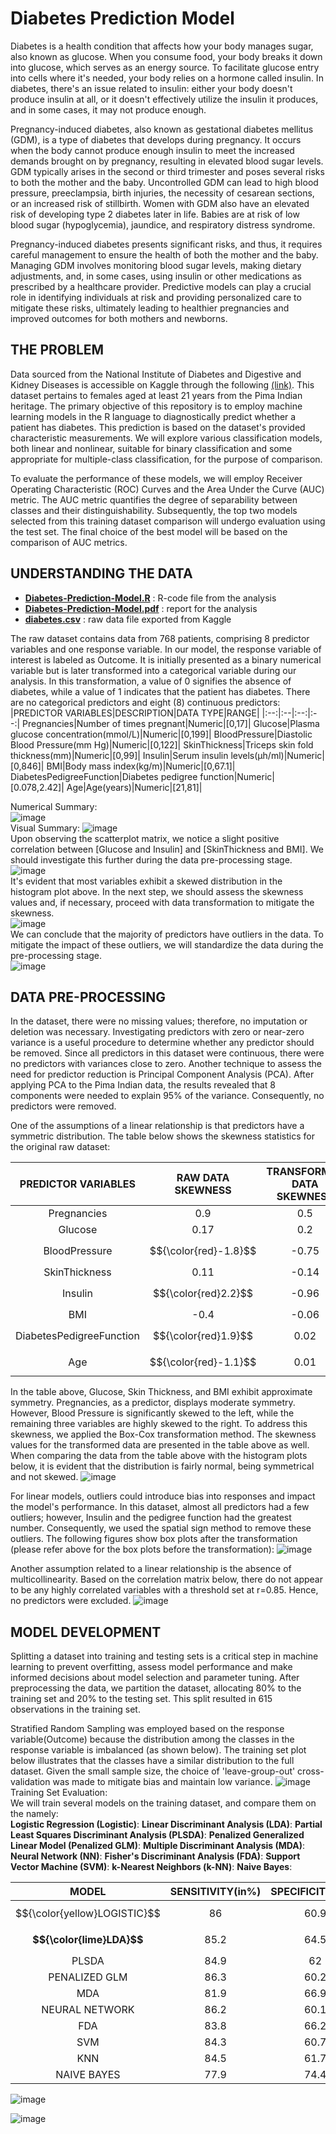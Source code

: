 # Diabetes Prediction Model
<!--DEFINE DIABETES-->
Diabetes is a health condition that affects how your body manages sugar, also known as glucose. When you consume food, your body breaks it down into glucose, which serves as an energy source. To facilitate glucose entry into cells where it's needed, your body relies on a hormone called insulin. In diabetes, there's an issue related to insulin: either your body doesn't produce insulin at all, or it doesn't effectively utilize the insulin it produces, and in some cases, it may not produce enough.
<!--DEFINE GDM-->
Pregnancy-induced diabetes, also known as gestational diabetes mellitus (GDM), is a type of diabetes that develops during pregnancy. It occurs when the body cannot produce enough insulin to meet the increased demands brought on by pregnancy, resulting in elevated blood sugar levels. GDM typically arises in the second or third trimester and poses several risks to both the mother and the baby. Uncontrolled GDM can lead to high blood pressure, preeclampsia, birth injuries, the necessity of cesarean sections, or an increased risk of stillbirth. Women with GDM also have an elevated risk of developing type 2 diabetes later in life. Babies are at risk of low blood sugar (hypoglycemia), jaundice, and respiratory distress syndrome.
<!--WHY PREDICTIVE MODELS-->
Pregnancy-induced diabetes presents significant risks, and thus, it requires careful management to ensure the health of both the mother and the baby. Managing GDM involves monitoring blood sugar levels, making dietary adjustments, and, in some cases, using insulin or other medications as prescribed by a healthcare provider. Predictive models can play a crucial role in identifying individuals at risk and providing personalized care to mitigate these risks, ultimately leading to healthier pregnancies and improved outcomes for both mothers and newborns.


## THE PROBLEM
<!--OBJECTIVE-->
Data sourced from the National Institute of Diabetes and Digestive and Kidney Diseases is accessible on Kaggle through the following [(link)](https://www.kaggle.com/datasets/uciml/pima-indians-diabetes-database "Kaggle Link to the Dataset"). This dataset pertains to females aged at least 21 years from the Pima Indian heritage. The primary objective of this repository is to employ machine learning models in the R language to diagnostically predict whether a patient has diabetes. This prediction is based on the dataset's provided characteristic measurements. We will explore various classification models, both linear and nonlinear, suitable for binary classification and some appropriate for multiple-class classification, for the purpose of comparison.
<!--EVALUATION CRITERIA-->
To evaluate the performance of these models, we will employ Receiver Operating Characteristic (ROC) Curves and the Area Under the Curve (AUC) metric. The AUC metric quantifies the degree of separability between classes and their distinguishability. Subsequently, the top two models selected from this training dataset comparison will undergo evaluation using the test set. The final choice of the best model will be based on the comparison of AUC metrics.


## UNDERSTANDING THE DATA
<!--FILES IN THE REPOSITORY-->
- **[Diabetes-Prediction-Model.R](https://github.com/anil023/R_Diabetes-Prediction-Model/blob/fd39aeecc75a8d1fda166d1b0c648c6e55619c49/Diabetes-Prediction-Model.R "Link to the File")** : R-code file from the analysis
- **[Diabetes-Prediction-Model.pdf](https://github.com/anil023/R_Diabetes-Prediction-Model/blob/fd39aeecc75a8d1fda166d1b0c648c6e55619c49/Diabetes-Prediction-Model.pdf "Link to the File")** : report for the analysis
- **[diabetes.csv](https://github.com/anil023/R_Diabetes-Prediction-Model/blob/fd39aeecc75a8d1fda166d1b0c648c6e55619c49/diabetes.csv "Link to the File")** : raw data file exported from Kaggle
<!--DATA TYPES-->
The raw dataset contains data from 768 patients, comprising 8 predictor variables and one response variable. In our model, the response variable of interest is labeled as Outcome. It is initially presented as a binary numerical variable but is later transformed into a categorical variable during our analysis. In this transformation, a value of 0 signifies the absence of diabetes, while a value of 1 indicates that the patient has diabetes. There are no categorical predictors and eight (8) continuous predictors: 
|PREDICTOR VARIABLES|DESCRIPTION|DATA TYPE|RANGE|
|:--:|:--|:--:|:--:|
Pregnancies|Number of times pregnant|Numeric|[0,17]|
Glucose|Plasma glucose concentration(mmol/L)|Numeric|[0,199]|
BloodPressure|Diastolic Blood Pressure(mm Hg)|Numeric|[0,122]|
SkinThickness|Triceps skin fold thickness(mm)|Numeric|[0,99]|
Insulin|Serum insulin levels(µh/ml)|Numeric|[0,846]|
BMI|Body mass index(kg/m)|Numeric|[0,67.1]|
DiabetesPedigreeFunction|Diabetes pedigree function|Numeric|[0.078,2.42]|
Age|Age(years)|Numeric|[21,81]|
<!--DATA DISTRIBUTION-->
Numerical Summary:  
![image](https://github.com/anil023/R_Diabetes-Prediction-Model/assets/19195341/d9772cc5-99a6-48de-9d1f-87f18a46380b "Numerical Summary of all Variables")  
Visual Summary:
![image](https://github.com/anil023/R_Diabetes-Prediction-Model/assets/19195341/de8a5227-185f-42d8-be2d-be310a3eedf9 "Scatter-Plot Matrix")  
Upon observing the scatterplot matrix, we notice a slight positive correlation between [Glucose and Insulin] and [SkinThickness and BMI]. We should investigate this further during the data pre-processing stage.  
![image](https://github.com/anil023/R_Diabetes-Prediction-Model/assets/19195341/2d94504d-b05b-4e85-acf5-56ab10a617a2 "Histogram of Predictors")  
It's evident that most variables exhibit a skewed distribution in the histogram plot above. In the next step, we should assess the skewness values and, if necessary, proceed with data transformation to mitigate the skewness.  
![image](https://github.com/anil023/R_Diabetes-Prediction-Model/assets/19195341/2164886c-cd16-40be-8d00-54f4bdad3226 "BoxPlot of Predictors")  
We can conclude that the majority of predictors have outliers in the data. To mitigate the impact of these outliers, we will standardize the data during the pre-processing stage.  
![image](https://github.com/anil023/R_Diabetes-Prediction-Model/assets/19195341/87bb5d28-23bf-4360-9c29-1de6e4330662 "Response Variable: Class Distributions")  


## DATA PRE-PROCESSING
<!--MISSING VALUES/PREDICTOR REDUCTION-->
In the dataset, there were no missing values; therefore, no imputation or deletion was necessary. Investigating predictors with zero or near-zero variance is a useful procedure to determine whether any predictor should be removed. Since all predictors in this dataset were continuous, there were no predictors with variances close to zero. Another technique to assess the need for predictor reduction is Principal Component Analysis (PCA). After applying PCA to the Pima Indian data, the results revealed that 8 components were needed to explain 95% of the variance. Consequently, no predictors were removed.
<!--SKEWNESS-->
One of the assumptions of a linear relationship is that predictors have a symmetric distribution. The table below shows the skewness statistics for the original raw dataset:
<!--
|PREDICTOR VARIABLES|RAW DATA SKEWNESS|
|:--:|:--:|
Pregnancies|0.9|
Glucose|0.17|
BloodPressure|$${\color{red}-1.8}$$|
SkinThickness|0.11|
Insulin|$${\color{red}2.2}$$|
BMI|-0.4|
DiabetesPedigreeFunction|$${\color{red}1.9}$$|
Age|$${\color{red}-1.1}$$|
-->  
|PREDICTOR VARIABLES|RAW DATA SKEWNESS|TRANSFORMED DATA SKEWNESS|
|:--:|:--:|:--:|
Pregnancies|0.9|0.5|
Glucose|0.17|0.2|
BloodPressure|$${\color{red}-1.8}$$|-0.75|
SkinThickness|0.11|-0.14|
Insulin|$${\color{red}2.2}$$|-0.96|
BMI|-0.4|-0.06|
DiabetesPedigreeFunction|$${\color{red}1.9}$$|0.02|
Age|$${\color{red}-1.1}$$|0.01|
<!--SKEWNESS-CORRECTION-->
In the table above, Glucose, Skin Thickness, and BMI exhibit approximate symmetry. Pregnancies, as a predictor, displays moderate symmetry. However, Blood Pressure is significantly skewed to the left, while the remaining three variables are highly skewed to the right. To address this skewness, we applied the Box-Cox transformation method. The skewness values for the transformed data are presented in the table above as well. When comparing the data from the table above with the histogram plots below, it is evident that the distribution is fairly normal, being symmetrical and not skewed.
![image](https://github.com/anil023/R_Diabetes-Prediction-Model/assets/19195341/0b1de3f8-3beb-439e-bbc3-0915d18ad3db "Histogram: After Box Cox Transformation")  
<!--OUTLIERS-->
For linear models, outliers could introduce bias into responses and impact the model's performance. In this dataset, almost all predictors had a few outliers; however, Insulin and the pedigree function had the greatest number. Consequently, we used the spatial sign method to remove these outliers. The following figures show box plots after the transformation (please refer above for the box plots before the transformation):
![image](https://github.com/anil023/R_Diabetes-Prediction-Model/assets/19195341/a27612e2-d566-4ee9-b310-28790eec0711 "BoxPlot: After Transformation")
<!--CORRELATION-->
Another assumption related to a linear relationship is the absence of multicollinearity. Based on the correlation matrix below, there do not appear to be any highly correlated variables with a threshold set at r=0.85. Hence, no predictors were excluded.
![image](https://github.com/anil023/R_Diabetes-Prediction-Model/assets/19195341/1f8b046b-f4aa-48b7-8392-c8b9d8e6bf8c "Correlation Plot")


<!--
## EDA
      SUMMARIZE
      BETTER UNDERSTANDING OF THE DATA
      UNCOVER RELATIONSHIPS BETWEEN VARIABLES
      EXTRACT VARIABLES
-->
## MODEL DEVELOPMENT
<!--DATA SPLITTING-->
Splitting a dataset into training and testing sets is a critical step in machine learning to prevent overfitting, assess model performance and make informed decisions about model selection and parameter tuning. After preprocessing the data, we partition the dataset, allocating 80% to the training set and 20% to the testing set. This split resulted in 615 observations in the training set.
<!--RESAMPLING METHODOLOGY-->
Stratified Random Sampling was employed based on the response variable(Outcome) because the distribution among the classes in the response variable is imbalanced (as shown below). The training set plot below illustrates that the classes have a similar distribution to the full dataset. Given the small sample size, the choice of 'leave-group-out' cross-validation was made to mitigate bias and maintain low variance.
![image](https://github.com/anil023/R_Diabetes-Prediction-Model/assets/19195341/32ae8533-6d78-4c0d-b71d-bbca58c5b711 "Full vs Training Dataset: Class Distribution")    
Training Set Evaluation:  
We will train several models on the training dataset, and compare them on the namely:  
**Logistic Regression (Logistic)**: 
**Linear Discriminant Analysis (LDA)**: 
**Partial Least Squares Discriminant Analysis (PLSDA)**: 
**Penalized Generalized Linear Model (Penalized GLM)**: 
**Multiple Discriminant Analysis (MDA)**: 
**Neural Network (NN)**: 
**Fisher's Discriminant Analysis (FDA)**: 
**Support Vector Machine (SVM)**: 
**k-Nearest Neighbors (k-NN)**: 
**Naive Bayes**: 

|MODEL|SENSITIVITY(in%)|SPECIFICITY(in%)|AUC(in%)|ACCURACY(in%)|
|:--:|:--:|:--:|:--:|:--:|
$${\color{yellow}LOGISTIC}$$|86|60.9|83.6|77.3|
**$${\color{lime}LDA}$$**|85.2|64.5|84.2|78.1|
PLSDA|84.9|62|83|77|
PENALIZED GLM|86.3|60.2|38.7|77.2|
MDA|81.9|66.9|83.1|76.7|
NEURAL NETWORK|86.2|60.1|79.3|77.2|
FDA|83.8|66.2|82.6|77.7|
SVM|84.3|60.7|81.7|76.1|
KNN|84.5|61.7|80.6|76.6|
NAIVE BAYES|77.9|74.4|82.9|76.7|  

![image](https://github.com/anil023/R_Diabetes-Prediction-Model/assets/19195341/9f2319ca-d04c-475c-8a46-172943e3cc42 "Training: ROC Curve Comparison")
       
       
<!--       
       MODEL
       MODEL EVALUATION - VISUALIZATION
       R2 AND MSE FOR EVALUATION
       PREDICTION AND DECISION MAKING
       

-->


![image](https://github.com/anil023/R_Diabetes-Prediction-Model/assets/19195341/8337828a-6de7-4d54-a917-8b80b2f0aaa0 "Testing: ROC Curve Comparison")


